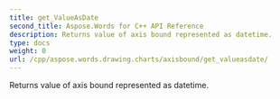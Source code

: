 ```yaml
---
title: get_ValueAsDate
second_title: Aspose.Words for C++ API Reference
description: Returns value of axis bound represented as datetime. 
type: docs
weight: 0
url: /cpp/aspose.words.drawing.charts/axisbound/get_valueasdate/
---
```


Returns value of axis bound represented as datetime. 

